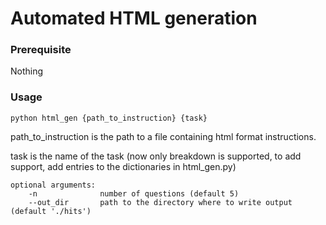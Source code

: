 # Automated HTML generation

### Prerequisite

Nothing

### Usage

`python html_gen {path_to_instruction} {task}`

path_to_instruction is the path to a file containing html format instructions.

task is the name of the task (now only breakdown is supported, to add support, add entries to the dictionaries in html_gen.py)

```
optional arguments:
    -n              number of questions (default 5)
    --out_dir       path to the directory where to write output (default './hits')
```